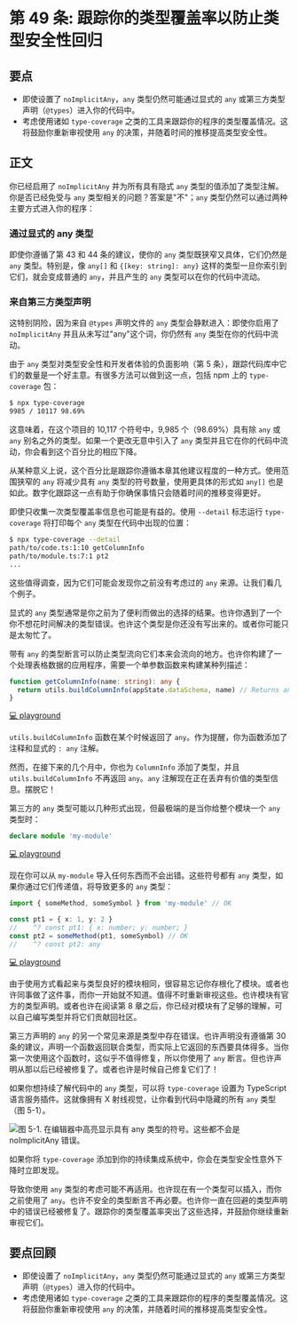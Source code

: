 # 第 49 条: 跟踪你的类型覆盖率以防止类型安全性回归

## 要点

- 即使设置了 `noImplicitAny`，`any` 类型仍然可能通过显式的 `any` 或第三方类型声明（`@types`）进入你的代码中。
- 考虑使用诸如 `type-coverage` 之类的工具来跟踪你的程序的类型覆盖情况。这将鼓励你重新审视使用 `any` 的决策，并随着时间的推移提高类型安全性。

## 正文

你已经启用了 `noImplicitAny` 并为所有具有隐式 `any` 类型的值添加了类型注解。你是否已经免受与 `any` 类型相关的问题？答案是"不"；`any` 类型仍然可以通过两种主要方式进入你的程序：

### 通过显式的 any 类型

即使你遵循了第 43 和 44 条的建议，使你的 `any` 类型既狭窄又具体，它们仍然是 `any` 类型。特别是，像 `any[]` 和 `{[key: string]: any}` 这样的类型一旦你索引到它们，就会变成普通的 `any`，并且产生的 `any` 类型可以在你的代码中流动。

### 来自第三方类型声明

这特别阴险，因为来自 `@types` 声明文件的 `any` 类型会静默进入：即使你启用了 `noImplicitAny` 并且从未写过"any"这个词，你仍然有 `any` 类型在你的代码中流动。

由于 `any` 类型对类型安全性和开发者体验的负面影响（第 5 条），跟踪代码库中它们的数量是一个好主意。有很多方法可以做到这一点，包括 npm 上的 `type-coverage` 包：

```bash
$ npx type-coverage
9985 / 10117 98.69%
```

这意味着，在这个项目的 10,117 个符号中，9,985 个（98.69%）具有除 `any` 或 `any` 别名之外的类型。如果一个更改无意中引入了 `any` 类型并且它在你的代码中流动，你会看到这个百分比的相应下降。

从某种意义上说，这个百分比是跟踪你遵循本章其他建议程度的一种方式。使用范围狭窄的 `any` 将减少具有 `any` 类型的符号数量，使用更具体的形式如 `any[]` 也是如此。数字化跟踪这一点有助于你确保事情只会随着时间的推移变得更好。

即使只收集一次类型覆盖率信息也可能是有益的。使用 `--detail` 标志运行 `type-coverage` 将打印每个 `any` 类型在代码中出现的位置：

```bash
$ npx type-coverage --detail
path/to/code.ts:1:10 getColumnInfo
path/to/module.ts:7:1 pt2
...
```

这些值得调查，因为它们可能会发现你之前没有考虑过的 `any` 来源。让我们看几个例子。

显式的 `any` 类型通常是你之前为了便利而做出的选择的结果。也许你遇到了一个你不想花时间解决的类型错误。也许这个类型是你还没有写出来的。或者你可能只是太匆忙了。

带有 `any` 的类型断言可以防止类型流向它们本来会流向的地方。也许你构建了一个处理表格数据的应用程序，需要一个单参数函数来构建某种列描述：

```ts
function getColumnInfo(name: string): any {
  return utils.buildColumnInfo(appState.dataSchema, name) // Returns any
}
```

[💻 playground](https://www.typescriptlang.org/play/?ts=5.4.5#code/MYewdgzgLgBArlAlgGwjAvDA3gKBjAIzhQBMBhEZOAWzAEkwAzEACggC4YBDMATwBoYYLtQCmnaACdEYAOYBKTj17YAvvxyqA3DhKjgyLpNExko2FwAOlgMpQuUcdhgkHXG8AAWo6l05wwAGswEAB3MBhtHEYA4CRwGFlzCipaBmYWYTEJKGk5RW4+bDwYYyg4SQiEFAgAOiJSFJp6JlYrW3tHWtd7D29fQSzReS18AHoxmAAlcwrIQt5NHCA)

`utils.buildColumnInfo` 函数在某个时候返回了 `any`。作为提醒，你为函数添加了注释和显式的 `: any` 注解。

然而，在接下来的几个月中，你也为 `ColumnInfo` 添加了类型，并且 `utils.buildColumnInfo` 不再返回 `any`。`any` 注解现在正在丢弃有价值的类型信息。摆脱它！

第三方的 `any` 类型可能以几种形式出现，但最极端的是当你给整个模块一个 `any` 类型时：

```ts
declare module 'my-module'
```

[💻 playground](https://www.typescriptlang.org/play/?ts=5.4.5#code/MYewdgzgLgBArlAlgGwjAvDA3gKBjAIzhQBMBhEZOAWzAEkwAzEACggC4YBDMATwBoYYLtQCmnaACdEYAOYBKTj17YAvvxyqA3DhKjgyLpNExko2FwAOlgMpQuUcdhgkHXG8AAWo6l05wwAGswEAB3MBhtXX1DYxhqEBI4MxgAcmpeAFoEpLNUnSA)

现在你可以从 `my-module` 导入任何东西而不会出错。这些符号都有 `any` 类型，如果你通过它们传递值，将导致更多的 `any` 类型：

```ts
import { someMethod, someSymbol } from 'my-module' // OK

const pt1 = { x: 1, y: 2 }
//    ^? const pt1: { x: number; y: number; }
const pt2 = someMethod(pt1, someSymbol) // OK
//    ^? const pt2: any
```

[💻 playground](https://www.typescriptlang.org/play/?ts=5.4.5#code/MYewdgzgLgBArlAlgGwjAvDA3gKBjAIzhQBMBhEZOAWzAEkwAzEACggC4YBDMATwBoYYLtQCmnaACdEYAOYBKTj17YAvvxyqA3DhKjgyLpNExko2FwAOlgMpQuUcdhgkHXG8AAWo6l05wwAGswEAB3MBhtHERqSxBJWCwIEDEAWXNPEBJBZLEbXmoCSlUYRkkUmAByal4AWmosuDNKrXwAejaYAHkAaRwcUEhYSygARgxnAA9OUcFeTgAmSJ0O-HwAPQB+GEHoGBHRziwYaaEaAlFJVvmzwsvW1QHwPZGlzFzRdKhMkhYDnJSonyhUo8laMFWvRwqzWWx2z2GUAWSj4OCAA)

由于使用方式看起来与类型良好的模块相同，很容易忘记你存根化了模块。或者也许同事做了这件事，而你一开始就不知道。值得不时重新审视这些。也许模块有官方的类型声明。或者也许在阅读第 8 章之后，你已经对模块有了足够的理解，可以自己编写类型并将它们贡献回社区。

第三方声明的 `any` 的另一个常见来源是类型中存在错误。也许声明没有遵循第 30 条的建议，声明一个函数返回联合类型，而实际上它返回的东西要具体得多。当你第一次使用这个函数时，这似乎不值得修复，所以你使用了 `any` 断言。但也许声明从那以后已经被修复了。或者也许是时候自己修复它们了！

如果你想持续了解代码中的 `any` 类型，可以将 `type-coverage` 设置为 TypeScript 语言服务插件。这就像拥有 X 射线视觉，让你看到代码中隐藏的所有 `any` 类型（图 5-1）。

![图 5-1. 在编辑器中高亮显示具有 any 类型的符号。这些都不会是 noImplicitAny 错误。](https://cdn.jsdelivr.net/gh/rayadaschn/blogImage@master/img/202506221431668.png)

如果你将 `type-coverage` 添加到你的持续集成系统中，你会在类型安全性意外下降时立即发现。

导致你使用 `any` 类型的考虑可能不再适用。也许现在有一个类型可以插入，而你之前使用了 `any`。也许不安全的类型断言不再必要。也许你一直在回避的类型声明中的错误已经被修复了。跟踪你的类型覆盖率突出了这些选择，并鼓励你继续重新审视它们。

## 要点回顾

- 即使设置了 `noImplicitAny`，`any` 类型仍然可能通过显式的 `any` 或第三方类型声明（`@types`）进入你的代码中。
- 考虑使用诸如 `type-coverage` 之类的工具来跟踪你的程序的类型覆盖情况。这将鼓励你重新审视使用 `any` 的决策，并随着时间的推移提高类型安全性。
